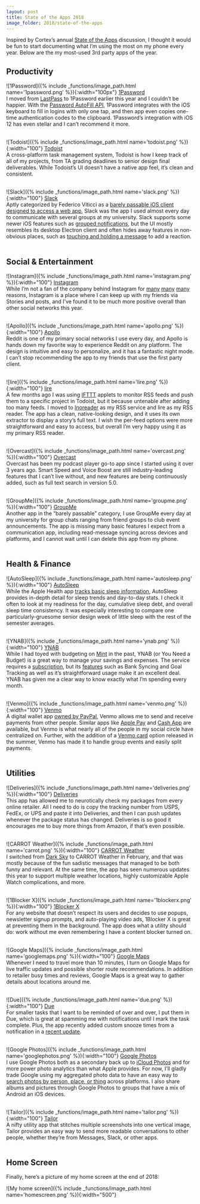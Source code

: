 ```yaml
---
layout: post
title: State of the Apps 2018
image_folder: 2018/state-of-the-apps
---
```

Inspired by Cortex’s annual [State of the Apps](https://www.relay.fm/cortex/61) discussion, I thought it would be fun to start documenting what I’m using the most on my phone every year. Below are the my most-used 3rd party apps of the year.

## Productivity

![1Password]({% include _functions/image_path.html name='1password.png' %}){:width="100px"}
[1Password](https://itunes.apple.com/us/app/1password-password-manager/id568903335?mt=8&uo=4) <br />
I moved from [LastPass](https://www.lastpass.com) to 1Password earlier this year and I couldn’t be happier. With the [Password AutoFill API](https://www.macrumors.com/guide/password-autofill-ios-12-with-1password/), 1Password integrates with the iOS keyboard to fill in logins with only one tap, and then app even copies one-time authentication codes to the clipboard. 1Password’s integration with iOS 12 has even stellar and I can’t recommend it more.
<br /><br />

![Todoist]({% include _functions/image_path.html name='todoist.png' %}){:width="100"}
[Todoist](https://itunes.apple.com/us/app/todoist-organize-your-life/id572688855?mt=8&uo=4) <br />
A cross-platform task management system, Todoist is how I keep track of all of my projects, from TA grading deadlines to senior design final deliverables. While Todoist’s UI doesn’t have a native app feel, it’s clean and consistent.
<br /><br />

![Slack]({% include _functions/image_path.html name='slack.png' %}){:width="100"}
[Slack](https://itunes.apple.com/us/app/slack/id618783545?mt=8&uo=4)  <br />
Aptly categorized by Federico Viticci as a [barely passable iOS client designed to access a web app](https://www.macstories.net/stories/my-must-have-ios-apps-2018-edition/#work-essentials), Slack was the app I used almost every day to communicate with several groups at my university. Slack supports some newer iOS features such as [grouped notifications](https://support.apple.com/en-us/HT201925), but the UI mostly resembles its desktop Electron client and often hides away features in non-obvious places, such as [touching and holding a message](https://get.slack.help/hc/en-us/articles/206870317-Emoji-reactions#mobile-1) to add a reaction.
<br /><br />

## Social & Entertainment

![Instagram]({% include _functions/image_path.html name='instagram.png' %}){:width="100"}
[Instagram](https://itunes.apple.com/us/app/instagram/id389801252?mt=8&uo=4) <br />
While I’m not a fan of the company behind Instagram for [many](https://www.nytimes.com/2018/12/18/technology/facebook-privacy.html) [many](https://www.nytimes.com/2018/04/11/technology/facebook-privacy-hearings.html) [many](https://www.nbcnews.com/tech/social-media/timeline-facebook-s-privacy-issues-its-responses-n859651) reasons, Instagram is a place where I can keep up with my friends via Stories and posts, and I’ve found it to be much more positive overall than other social networks this year.
<br /><br />

![Apollo]({% include _functions/image_path.html name='apollo.png' %}){:width="100"}
[Apollo](https://itunes.apple.com/us/app/apollo-for-reddit/id979274575?mt=8&uo=4) <br />
Reddit is one of my primary social networks I use every day, and Apollo is hands down my favorite way to experience Reddit on any platform. The design is intuitive and easy to personalize, and it has a fantastic night mode. I can’t stop recommending the app to my friends that use the first party client.
<br /><br />

![lire]({% include _functions/image_path.html name='lire.png' %}){:width="100"}
[lire](https://itunes.apple.com/us/app/lire-full-text-rss/id550441545?mt=8&uo=4) <br />
A few months ago I was using [IFTTT](https://ifttt.com) applets to monitor RSS feeds and push them to a specific project in Todoist, but it because untenable after adding too many feeds. I moved to [Inoreader](https://www.inoreader.com) as my RSS service and lire as my RSS reader. The app has a clean, native-looking design, and it uses its own extractor to display a story’s full text. I wish the per-feed options were more straightforward and easy to access, but overall I’m very happy using it as my primary RSS reader.
<br /><br />

![Overcast]({% include _functions/image_path.html name='overcast.png' %}){:width="100"}
[Overcast](https://itunes.apple.com/us/app/overcast/id888422857?mt=8&uo=4) <br />
Overcast has been my podcast player go-to app since I started using it over 3 years ago. Smart Speed and Voice Boost are still industry-leading features that I can’t live without, and new features are being continuously added, such as full text search in version 5.0.
<br /><br />

![GroupMe]({% include _functions/image_path.html name='groupme.png' %}){:width="100"}
[GroupMe](https://itunes.apple.com/us/app/groupme/id392796698?mt=8&uo=4) <br />
Another app in the “barely passable” category, I use GroupMe every day at my university for group chats ranging from friend groups to club event announcements. The app is missing many basic features I expect from a communication app, including read-message syncing across devices and platforms, and I cannot wait until I can delete this app from my phone.
<br /><br />

## Health & Finance

![AutoSleep]({% include _functions/image_path.html name='autosleep.png' %}){:width="100"}
[AutoSleep](https://itunes.apple.com/us/app/autosleep-tracker-for-watch/id1164801111?mt=8&uo=4) <br />
While the Apple Health app [tracks basic sleep information](https://www.apple.com/ios/health/), AutoSleep provides in-depth detail for sleep trends and day-to-day stats. I check it often to look at my readiness for the day, cumulative sleep debt, and overall sleep time consistency. It was especially interesting to compare one particularly-gruesome senior design week of little sleep with the rest of the semester averages.
<br /><br />

![YNAB]({% include _functions/image_path.html name='ynab.png' %}){:width="100"}
[YNAB](https://itunes.apple.com/us/app/ynab-you-need-a-budget/id1010865877?mt=8&uo=4) <br />
While I had toyed with budgeting on [Mint](https://www.mint.com) in the past, YNAB (or You Need a Budget) is a great way to manage your savings and expenses. The service requires a [subscription](https://www.youneedabudget.com/pricing/), but its [features](https://www.youneedabudget.com/features/) such as Bank Syncing and Goal Tracking as well as it’s straightforward usage make it an excellent deal. YNAB has given me a clear way to know exactly what I’m spending every month.
<br /><br />

![Venmo]({% include _functions/image_path.html name='venmo.png' %}){:width="100"}
[Venmo](https://itunes.apple.com/us/app/venmo-send-receive-money/id351727428?mt=8&uo=4) <br />
A digital wallet app [owned by PayPal](https://techcrunch.com/2013/09/26/paypal-acquires-payments-gateway-braintree-for-800m-in-cash/), Venmo allows me to send and receive payments from other people. Similar apps like [Apple Pay](https://www.apple.com/apple-pay/) and [Cash App](https://cash.app) are available, but Venmo is what nearly all of the people in my social circle have centralized on. Further, with the addition of a [Venmo card](https://venmo.com/card/) option released in the summer, Venmo has made it to handle group events and easily split payments.
<br /><br />

## Utilities

![Deliveries]({% include _functions/image_path.html name='deliveries.png' %}){:width="100"}
[Deliveries](https://itunes.apple.com/us/app/deliveries-a-package-tracker/id290986013?mt=8&uo=4) <br />
This app has allowed me to neurotically check my packages from every online retailer. All I need to do is copy the tracking number from USPS, FedEx, or UPS and paste it into Deliveries, and then I can push updates whenever the package status has changed. Deliveries is so good it encourages me to buy more things from Amazon, if that’s even possible.
<br /><br />

![CARROT Weather]({% include _functions/image_path.html name='carrot.png' %}){:width="100"}
[CARROT Weather](https://itunes.apple.com/us/app/carrot-weather/id961390574?mt=8&uo=4) <br />
I switched from [Dark Sky](https://itunes.apple.com/app/apple-store/id517329357?mt=8) to CARROT Weather in February, and that was mostly because of the fun sadistic messages that managed to be both funny and relevant. At the same time, the app has seen numerous updates this year to support multiple weather locations, highly customizable Apple Watch complications, and more.
<br /><br />

![1Blocker X]({% include _functions/image_path.html name='1blockerx.png' %}){:width="100"}
[1Blocker X](https://itunes.apple.com/us/app/1blocker-x-adblock/id1365531024?mt=8&uo=4) <br />
For any website that doesn’t respect its users and decides to use popups, newsletter signup prompts, and auto-playing video ads, 1Blocker X is great at preventing them in the background. The app does what a utility should do: work without me even remembering I have a content blocker turned on.
<br /><br />

![Google Maps]({% include _functions/image_path.html name='googlemaps.png' %}){:width="100"}
[Google Maps](https://itunes.apple.com/us/app/google-maps-transit-food/id585027354?mt=8&uo=4) <br />
Whenever I need to travel more than 10 minutes, I turn on Google Maps for live traffic updates and possible shorter route recommendations. In addition to retailer busy times and reviews, Google Maps is a great way to gather details about locations around me.
<br /><br />

![Due]({% include _functions/image_path.html name='due.png' %}){:width="100"}
[Due](https://itunes.apple.com/us/app/due-reminders-timers/id390017969?mt=8&uo=4) <br />
For smaller tasks that I want to be reminded of over and over, I put them in Due, which is great at spamming me with notifications until I mark the task complete. Plus, the app recently added custom snooze times from a notification in a [recent update](https://www.macstories.net/reviews/due-30-adds-pure-black-theme-custom-snooze-times-and-haptic-feedback/).
<br /><br />

![Google Photos]({% include _functions/image_path.html name='googlephotos.png' %}){:width="100"}
[Google Photos](https://itunes.apple.com/us/app/google-photos/id962194608?mt=8&uo=4) <br />
I use Google Photos both as a secondary back up to [iCloud Photos](https://support.apple.com/en-us/HT204264) and for more power photo analytics than what Apple provides. For now, I’ll gladly trade Google using my aggregated photo data to have an easy way to [search photos by person, place, or thing](https://support.google.com/photos/answer/6128838?co=GENIE.Platform%3DiOS&hl=en&oco=0) across platforms. I also share albums and pictures through Google Photos to groups that have a mix of Android an iOS devices.
<br /><br />

![Tailor]({% include _functions/image_path.html name='tailor.png' %}){:width="100"}
[Tailor](https://itunes.apple.com/us/app/tailor-screenshot-stitching/id926653095?mt=8&uo=4) <br />
A nifty utility app that stitches multiple screenshots into one vertical image, Tailor provides an easy way to send more readable conversations to other people, whether they’re from Messages, Slack, or other apps.
<br /><br />

## Home Screen

Finally, here’s a picture of my home screen at the end of 2018:

![My home screen]({% include _functions/image_path.html name='homescreen.png' %}){:width="500"}
